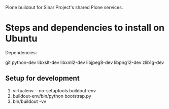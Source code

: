 Plone buildout for Sinar Project's shared Plone services.

Steps and dependencies to install on Ubuntu
===========================================

Dependencies:

git python-dev libxslt-dev libxml2-dev libjpeg8-dev libpng12-dev
zlib1g-dev

Setup for development
---------------------

1. virtualenv --no-setuptools buildout-env
2. buildout-env/bin/python bootstrap.py
3. bin/buildout -vv



